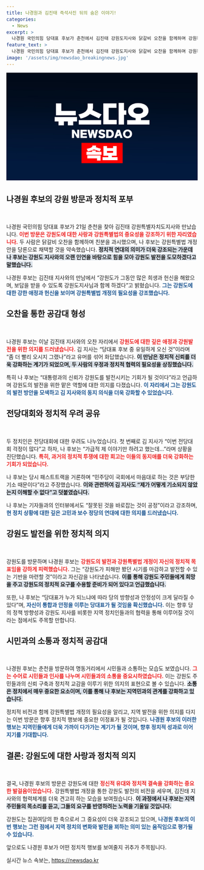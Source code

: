```yaml
---
title: 나경원과 김진태 즉석사진 뒤의 숨은 이야기!
categories:
  - News
excerpt: >
  나경원 국민의힘 당대표 후보가 춘천에서 김진태 강원도지사와 닭갈비 오찬을 함께하며 강원특별법 개정안을 당론으로 추진하겠다고 약속했다. 40년 인연을 강조하며 강원도 발전을 다짐한 그의 행보에 주목하자!
feature_text: >
  나경원 국민의힘 당대표 후보가 춘천에서 김진태 강원도지사와 닭갈비 오찬을 함께하며 강원특별법 개정안을 당론으로 추진하겠다고 약속했다. 40년 인연을 강조하며 강원도 발전을 다짐한 그의 행보에 주목하자!
image: '/assets/img/newsdao_breakingnews.jpg'
---
```


<p><img src="/assets/img/newsdao_breakingnews.jpg" alt="ranknews 속보" /></p>

<h2 data-ke-size="size26">나경원 후보의 강원 방문과 정치적 포부</h2>

<p data-ke-size="size16">&nbsp;</p>

<p>나경원 국민의힘 당대표 후보가 21일 춘천을 찾아 김진태 강원특별자치도지사와 만났습니다. <b><span style="color: #ee2323;">이번 방문은 강원도에 대한 사랑과 강원특별법의 중요성을 강조하기 위한 자리였습니다.</span></b> 두 사람은 닭갈비 오찬을 함께하며 친분을 과시했으며, 나 후보는 강원특별법 개정안을 당론으로 채택할 것을 약속했습니다. <b><span style="background-color: #21538527;">정치적 연대의 의미가 더욱 강조되는 가운데 나 후보는 강원도 지사와의 오랜 인연을 바탕으로 힘을 모아 강원도 발전을 도모하겠다고 말했습니다.</span></b> </p>

<p>나경원 후보는 김진태 지사와의 만남에서 “강원도가 그동안 많은 희생과 헌신을 해왔으며, 보답을 받을 수 있도록 강원도지사님과 함께 하겠다”고 밝혔습니다. <b><span style="color: #1a5490;">그는 강원도에 대한 강한 애정과 헌신을 보이며 강원특별법 개정의 필요성을 강조했습니다.</span></b></p>

<h2 data-ke-size="size26">오찬을 통한 공감대 형성</h2>

<p data-ke-size="size16">&nbsp;</p>

<p>나경원 후보는 이날 김진태 지사와의 오찬 자리에서 <b><span style="color: #ee2323;">강원도에 대한 깊은 애정과 강원발전을 위한 의지를 드러냈습니다.</span></b> 김 지사는 “당대표 후보 중 유일하게 오신 것”이라며 “좀 더 빨리 오시지 그랬나”라고 유머를 섞어 화답했습니다. <b><span style="background-color: #21538527;">이 만남은 정치적 신뢰를 더욱 강화하는 계기가 되었으며, 두 사람의 우정과 정치적 협력의 필요성을 상징했습니다.</span></b></p>

<p>특히 나 후보는 “대통령과의 신뢰가 강원도를 발전시키는 기회가 될 것이다”라고 언급하며 강원도의 발전을 위한 맡은 역할에 대한 의지를 다졌습니다. <b><span style="color: #1a5490;">이 자리에서 그는 강원도의 발전 방안을 모색하고 김 지사와의 동지 의식을 더욱 강화할 수 있었습니다.</span></b></p>

<h2 data-ke-size="size26">전당대회와 정치적 우려 공유</h2>

<p data-ke-size="size16">&nbsp;</p>

<p>두 정치인은 전당대회에 대한 우려도 나누었습니다. 첫 번째로 김 지사가 “이번 전당대회 걱정이 많다”고 하자, 나 후보는 “가급적 제 이야기만 하려고 했는데…”라며 상황을 진단했습니다. <b><span style="color: #ee2323;">특히, 과거의 정치적 투쟁에 대한 회고는 이들의 동지애를 더욱 강화하는 기회가 되었습니다.</span></b> </p>

<p>나 후보는 당시 패스트트랙을 거론하며 “민주당이 국회에서 마음대로 하는 것은 부당한 기소 때문이다”라고 주장했습니다. <b><span style="background-color: #21538527;">이와 관련하여 김 지사도 “제가 어떻게 기소되지 않았는지 이해할 수 없다”고 덧붙였습니다.</span></b> </p>

<p>나 후보는 기자들과의 인터뷰에서도 “잘못된 것을 바로잡는 것이 공정”이라고 강조하며, <b><span style="color: #1a5490;">현 정치 상황에 대한 깊은 고민과 보수 정당의 연대에 대한 의지를 드러냈습니다.</span></b></p>

<h2 data-ke-size="size26">강원도 발전을 위한 정치적 의지</h2>

<p data-ke-size="size16">&nbsp;</p>

<p>강원도를 방문하며 나경원 후보는 <b><span style="color: #ee2323;">강원도의 발전과 강원특별법 개정이 자신의 정치적 목표임을 강하게 피력했습니다.</span></b> 그는 “강원도가 피해만 봤던 시기를 마감하고 발전할 수 있는 기반을 마련할 것”이라고 자신감을 나타냈습니다. <b><span style="background-color: #21538527;">이를 통해 강원도 주민들에게 희망을 주고 강원도의 정치적 요구를 수용할 준비가 되어 있다고 언급했습니다.</span></b></p>

<p>또한, 나 후보는 “당대표가 누가 되느냐에 따라 당의 방향성과 안정성이 크게 달라질 수 있다”며, <b><span style="color: #1a5490;">자신이 통합과 안정을 이루는 당대표가 될 것임을 확신했습니다.</span></b> 이는 향후 당의 정책 방향성과 강원도 지사를 비롯한 지역 정치인들과의 협력을 통해 이루어질 것이라는 점에서도 주목할 만합니다.</p>

<h2 data-ke-size="size26">시민과의 소통과 정치적 공감대</h2>

<p data-ke-size="size16">&nbsp;</p>

<p>나경원 후보는 춘천을 방문하여 명동거리에서 시민들과 소통하는 모습도 보였습니다. <b><span style="color: #ee2323;">그는 수어로 시민들과 인사를 나누며 시민들과의 소통을 중요시하였습니다.</span></b> 이는 강원도 주민들과의 신뢰 구축과 정치적 교감을 이루기 위한 의지의 표현으로 볼 수 있습니다. <b><span style="background-color: #21538527;">소통은 정치에서 매우 중요한 요소이며, 이를 통해 나 후보는 지역민과의 관계를 강화하고 있습니다.</span></b> </p>

<p>정치적 비전과 함께 강원특별법 개정의 필요성을 알리고, 지역 발전을 위한 의지를 다지는 이번 방문은 향후 정치적 행보에 중요한 이정표가 될 것입니다. <b><span style="color: #1a5490;">나경원 후보의 이러한 행보는 지역민들에게 더욱 가까이 다가가는 계기가 될 것이며, 향후 정치적 성과로 이어지기를 기대합니다.</span></b></p>

<h2 data-ke-size="size26">결론: 강원도에 대한 사랑과 정치적 의지</h2>

<p data-ke-size="size16">&nbsp;</p>

<p>결국, 나경원 후보의 방문은 강원도에 대한 <b><span style="color: #ee2323;">정신적 유대와 정치적 결속을 강화하는 중요한 발걸음이었습니다.</span></b> 강원특별법 개정을 통한 강원도 발전의 비전을 세우며, 김진태 지사와의 협력체계를 더욱 견고히 하는 모습을 보여줬습니다. <b><span style="background-color: #21538527;">이 과정에서 나 후보는 지역 주민들의 목소리를 듣고, 그들의 요구를 반영하려는 노력을 기울일 것입니다.</span></b> </p>

<p>강원도는 집권여당의 한 축으로서 그 중요성이 더욱 강조되고 있으며, <b><span style="color: #1a5490;">나경원 후보의 이번 행보는 그런 점에서 지역 정치의 변화와 발전을 꾀하는 의미 있는 움직임으로 평가될 수 있습니다.</span></b> </p>

<p>앞으로도 나경원 후보가 어떤 정치적 행보를 보여줄지 귀추가 주목됩니다.</p>
실시간 뉴스 속보는, <a href="https://newsdao.kr" rel="dofollow">https://newsdao.kr</a>


